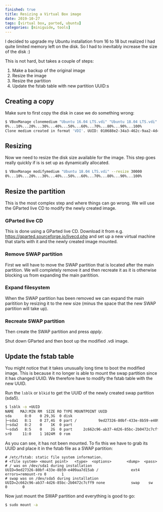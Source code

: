 ```yaml
---
finished: true
title: Resizing a Virtual Box image
date: 2019-10-27
tags: [virtual box, parted, ubuntu]
categories: [miniguide, tools]
---
```


I decided to upgrade my Ubuntu installation from 16 to 18 but realized I had quite limited memory left on the disk. So I had to inevitably increase the size of the disk :)

This is not hard, but takes a couple of steps:

1. Make a backup of the original image
2. Resize the image
3. Resize the partition
4. Update the fstab table with new partition UUID:s

## Creating a copy
Make sure to first copy the disk in case we do something wrong:

```bash
$ VBoxManage clonemedium "Ubuntu 16.04 LTS.vdi" "Ubuntu 18.04 LTS.vdi"
0%...10%...20%...30%...40%...50%...60%...70%...80%...90%...100%
Clone medium created in format 'VDI'. UUID: 010688e2-34a3-462c-9aa2-4d477fc7f35b
```

## Resizing
Now we need to resize the disk size available for the image. This step goes really quickly if is is set up as dynamically allocated.
```bash
$ VBoxManage modifymedium "Ubuntu 18.04 LTS.vdi" --resize 30000
0%...10%...20%...30%...40%...50%...60%...70%...80%...90%...100%
```

## Resize the partition
This is the most complex step and where things can go wrong. We will use the GParted live CD to modify the newly created image.

### GParted live CD
This is done using a GParted live CD. Download it from e.g. <https://gparted.sourceforge.io/livecd.php> and set up a new virtual machine that starts with it and the newly created image mounted.

### Remove SWAP partition
First we will have to move the SWAP partition that is located after the main partition. We will completely remove it and then recreate it as it is otherwise blocking us from expanding the main paritition.

### Expand filesystem
When the SWAP partition has been removed we can expand the main paritition by resizing it to the new size (minus the space that the new SWAP partition will take up).

### Recreate SWAP partition
Then create the SWAP partition and press *apply*.

Shut down GParted and then boot up the modified .vdi image.

## Update the fstab table
You might notice that it takes unusually long time to boot the modified image. This is because it no longer is able to mount the swap partition since it has changed UUID. We therefore have to modify the fstab table with the new UUID.

Run the `lsblk` or `blkid` to get the UUID of the newly created swap partition (sda5).
```bash
$ lsblk -o +UUID
NAME   MAJ:MIN RM  SIZE RO TYPE MOUNTPOINT UUID
sda      8:0    0 29,3G  0 disk
├─sda1   8:1    0 27,4G  0 part /          9ed27326-80bf-433e-8b59-e409aa7d15ab
├─sda2   8:2    0    1K  0 part
└─sda5   8:5    0    2G  0 part     2c662c96-ab37-4d26-85bc-2b0472c7cff9
sr0     11:0    1 1024M  0 rom
```

As you can see, it has not been mounted. To fix this we have to grab its UUID and place it in the fstab file as a SWAP partition:

```fstab
# /etc/fstab: static file system information.
# <file system> <mount point>   <type>  <options>       <dump>  <pass>
# / was on /dev/sda1 during installation
UUID=9ed27326-80bf-433e-8b59-e409aa7d15ab /               ext4    errors=remount-ro 0       1
# swap was on /dev/sda5 during installation
UUID=2c662c96-ab37-4d26-85bc-2b0472c7cff9 none            swap    sw              0       0
```

Now just mount the SWAP partition and everything is good to go:

```bash
$ sudo mount -a
```

